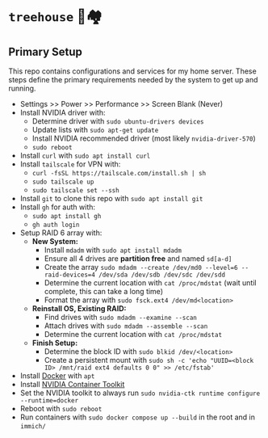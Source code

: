 # `treehouse` 🌳🏘️

## Primary Setup

This repo contains configurations and services for my home server.
These steps define the primary requirements needed by the system
to get up and running.

- Settings >> Power >> Performance >> Screen Blank (Never)
- Install NVIDIA driver with:
  - Determine driver with `sudo ubuntu-drivers devices`
  - Update lists with `sudo apt-get update`
  - Install NVIDIA recommended driver (most likely `nvidia-driver-570`)
  - `sudo reboot`
- Install `curl` with `sudo apt install curl`
- Install `tailscale` for VPN with:
  - `curl -fsSL https://tailscale.com/install.sh | sh`
  - `sudo tailscale up`
  - `sudo tailscale set --ssh`
- Install `git` to clone this repo with `sudo apt install git`
- Install `gh` for auth with:
  - `sudo apt install gh`
  - `gh auth login`
- Setup RAID 6 array with:
  - **New System:**
    - Install `mdadm` with `sudo apt install mdadm`
    - Ensure all 4 drives are **partition free** and named `sd[a-d]`
    - Create the array `sudo mdadm --create /dev/md0 --level=6 --raid-devices=4 /dev/sda /dev/sdb /dev/sdc /dev/sdd`
    - Determine the current location with `cat /proc/mdstat` (wait until complete, this can take a long time)
    - Format the array with `sudo fsck.ext4 /dev/md<location>`
  - **Reinstall OS, Existing RAID:**
    - Find drives with `sudo mdadm --examine --scan`
    - Attach drives with `sudo mdadm --assemble --scan`
    - Determine the current location with `cat /proc/mdstat`
  - **Finish Setup:**
    - Determine the block ID with `sudo blkid /dev/<location>`
    - Create a persistent mount with `sudo sh -c 'echo "UUID=<block ID> /mnt/raid ext4 defaults 0 0" >> /etc/fstab'`
- Install [Docker](https://docs.docker.com/desktop/setup/install/linux/ubuntu/) with `apt`
- Install [NVIDIA Container Toolkit](https://docs.nvidia.com/datacenter/cloud-native/container-toolkit/latest/install-guide.html)
- Set the NVIDIA toolkit to always run `sudo nvidia-ctk runtime configure --runtime=docker`
- Reboot with `sudo reboot`
- Run containers with `sudo docker compose up --build` in the root and in `immich/`
